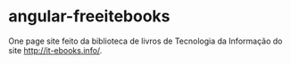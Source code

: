 angular-freeitebooks
====================

One page site feito da biblioteca de livros de Tecnologia da Informação do site http://it-ebooks.info/.
